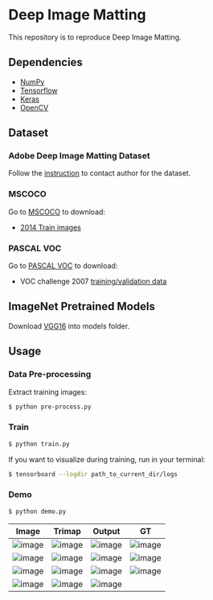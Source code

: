 # Deep Image Matting
This repository is to reproduce Deep Image Matting.

## Dependencies
- [NumPy](http://docs.scipy.org/doc/numpy-1.10.1/user/install.html)
- [Tensorflow](https://www.tensorflow.org/versions/r0.8/get_started/os_setup.html)
- [Keras](https://keras.io/#installation)
- [OpenCV](https://opencv-python-tutroals.readthedocs.io/en/latest/)

## Dataset
### Adobe Deep Image Matting Dataset
Follow the [instruction](https://sites.google.com/view/deepimagematting) to contact author for the dataset.

### MSCOCO
Go to [MSCOCO](http://cocodataset.org/#download) to download:
* [2014 Train images](http://images.cocodataset.org/zips/train2014.zip)


### PASCAL VOC
Go to [PASCAL VOC](http://host.robots.ox.ac.uk/pascal/VOC/) to download:
* VOC challenge 2007 [training/validation data](http://host.robots.ox.ac.uk/pascal/VOC/voc2007/VOCtrainval_06-Nov-2007.tar)

## ImageNet Pretrained Models
Download [VGG16](https://github.com/fchollet/deep-learning-models/releases/download/v0.1/vgg16_weights_tf_dim_ordering_tf_kernels.h5) into models folder.


## Usage
### Data Pre-processing
Extract training images:
```bash
$ python pre-process.py
```

### Train
```bash
$ python train.py
```

If you want to visualize during training, run in your terminal:
```bash
$ tensorboard --logdir path_to_current_dir/logs
```

### Demo

```bash
$ python demo.py
```

Image | Trimap | Output | GT |
|---|---|---|---|
|![image](https://github.com/foamliu/Deep-Image-Matting/raw/master/images/182_18293_image.png)  | ![image](https://github.com/foamliu/Deep-Image-Matting/raw/master/images/182_18293_trimap.png) | ![image](https://github.com/foamliu/Deep-Image-Matting/raw/master/images/182_18293_out.png)| ![image](https://github.com/foamliu/Deep-Image-Matting/raw/master/images/182_18293_alpha.png)|
|![image](https://github.com/foamliu/Deep-Image-Matting/raw/master/images/120_12081_image.png)  | ![image](https://github.com/foamliu/Deep-Image-Matting/raw/master/images/120_12081_trimap.png) | ![image](https://github.com/foamliu/Deep-Image-Matting/raw/master/images/120_12081_out.png)| ![image](https://github.com/foamliu/Deep-Image-Matting/raw/master/images/120_12081_alpha.png)|
|![image](https://github.com/foamliu/Deep-Image-Matting/raw/master/images/249_24980_image.png)  | ![image](https://github.com/foamliu/Deep-Image-Matting/raw/master/images/249_24980_trimap.png) | ![image](https://github.com/foamliu/Deep-Image-Matting/raw/master/images/249_24980_out.png)| ![image](https://github.com/foamliu/Deep-Image-Matting/raw/master/images/249_24980_alpha.png)|
|![image](https://github.com/foamliu/Deep-Image-Matting/raw/master/images/image.png)  | ![image](https://github.com/foamliu/Deep-Image-Matting/raw/master/images/trimap.png) | ![image](https://github.com/foamliu/Deep-Image-Matting/raw/master/images/out.png)| |
